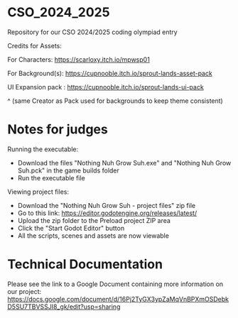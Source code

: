 # CSO_2024_2025
Repository for our CSO 2024/2025 coding olympiad entry


Credits for Assets:

For Characters:
https://scarloxy.itch.io/mpwsp01

For Background(s):
https://cupnooble.itch.io/sprout-lands-asset-pack

UI Expansion pack : 
https://cupnooble.itch.io/sprout-lands-ui-pack

^ (same Creator as Pack used for backgrounds to keep theme consistent)

# Notes for judges

Running the executable:
- Download the files "Nothing Nuh Grow Suh.exe" and "Nothing Nuh Grow Suh.pck" in the game builds folder 
- Run the executable file

Viewing project files:
- Download the "Nothing Nuh Grow Suh - project files" zip file 
- Go to this link: https://editor.godotengine.org/releases/latest/
- Upload the zip folder to the Preload project ZIP area
- Click the "Start Godot Editor" button
- All the scripts, scenes and assets are now viewable

# Technical Documentation

Please see the link to a Google Document containing more information on our project: https://docs.google.com/document/d/16Pj2TyGX3ypZaMqVnBPXmOSDebkD5SU7TBVSSJI8_gk/edit?usp=sharing
